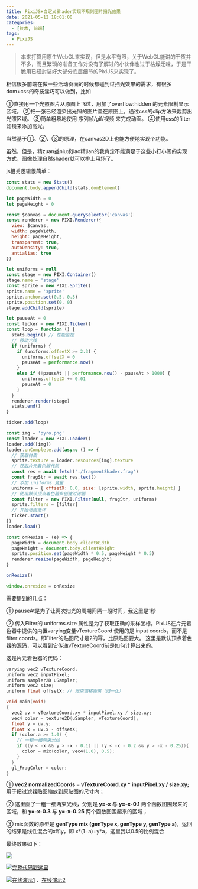 ```yaml
---
title: PixiJS+自定义Shader实现不规则图片扫光效果
date: 2021-05-12 18:01:00
categories:
  - [技术, 前端]
tags:
  - PixiJS
---
```


> 本来打算用原生WebGL来实现，但是水平有限，关于WebGL能讲的干货并不多，而且繁琐的准备工作对没有了解过的小伙伴也过于枯燥乏味，于是干脆用已经封装好大部分底层细节的PixiJS来实现了。

相信很多前端在做一些活动页面的时候都碰到过扫光效果的需求，有很多dom+css的奇技淫巧可以做到，比如
<!-- more -->
①直接用一个光照图片从原图上飞过，用加了overflow:hidden 的元素限制显示区域。
②把一张已经渲染出光照的图片盖在原图上，通过css的clip方法来裁剪出光照区域。
③简单粗暴地使用 序列帧/gif/视频 来完成动画。
④使用css的filter滤镜来添加高光。

当然基于①、②、③的原理，在canvas2D上也能方便地实现个功能。

虽然，但是，精zuan益niu求jiao精jian的我肯定不能满足于这些小打小闹的实现方式，图像处理自然shader就可以排上用场了。

js相关逻辑很简单：

```javascript
const stats = new Stats()
document.body.appendChild(stats.domElement)

let pageWidth = 0
let pageHeight = 0

const $canvas = document.querySelector('canvas')
const renderer = new PIXI.Renderer({
  view: $canvas,
  width: pageWidth,
  height: pageHeight,
  transparent: true,
  autoDensity: true,
  antialias: true
})

let uniforms = null
const stage = new PIXI.Container()
stage.name = 'stage'
const sprite = new PIXI.Sprite()
sprite.name = 'sprite'
sprite.anchor.set(0.5, 0.5)
sprite.position.set(0, 0)
stage.addChild(sprite)

let pauseAt = 0
const ticker = new PIXI.Ticker()
const loop = function () {
  stats.begin() // 性能监控
  // 移动光线
  if (uniforms) {
    if (uniforms.offsetX >= 2.3) {
      uniforms.offsetX = 0
      pauseAt = performance.now()
    }
    else if (!pauseAt || performance.now() - pauseAt > 1000) {
      uniforms.offsetX += 0.01
      pauseAt = 0
    }
  }
  renderer.render(stage)
  stats.end()
}

ticker.add(loop)

const img = 'pyro.png'
const loader = new PIXI.Loader()
loader.add([img])
loader.onComplete.add(async () => {
  // 获取材质
  sprite.texture = loader.resources[img].texture
  // 获取片元着色器代码
  const res = await fetch('./fragmentShader.frag')
  const fragStr = await res.text()
  // 添加 uniforms 变量
  uniforms = { offsetX: 0.0, size: [sprite.width, sprite.height] }
  // 使用默认顶点着色器来创建过滤器
  const filter = new PIXI.Filter(null, fragStr, uniforms)
  sprite.filters = [filter]
  // 开始动画循环
  ticker.start()
})
loader.load()

const onResize = (e) => {
  pageWidth = document.body.clientWidth
  pageHeight = document.body.clientHeight
  sprite.position.set(pageWidth * 0.5, pageHeight * 0.5)
  renderer.resize(pageWidth, pageHeight)
}

onResize()

window.onresize = onResize
```

需要提到的几点：

① pauseAt是为了让两次扫光的周期间隔一段时间，我这里是1秒

② 传入Filter的 uniforms.size 属性是为了获取正确的采样坐标。PixiJS在片元着色器中提供的内置varying变量vTextureCoord 使用的是 input coords，而不是 filter coords。即Filter的贴图尺寸是2的幂，比原贴图要大。 这里是默认顶点着色器的[源码](https://github.com/pixijs/pixi.js/blob/dev/packages/core/src/filters/defaultFilter.vert)，可以看到它传递vTextureCoord前是如何计算出来的。

这是片元着色器的代码：

```cpp
varying vec2 vTextureCoord;
uniform vec2 inputPixel;
uniform sampler2D uSampler;
uniform vec2 size;
uniform float offsetX; // 光束偏移距离（归一化）

void main(void)
{
  vec2 uv = vTextureCoord.xy * inputPixel.xy / size.xy;
  vec4 color = texture2D(uSampler, vTextureCoord);
  float y = uv.y;
  float x = uv.x - offsetX;
  if (color.a >= 1.0) {
    // 一粗一细两束光线
    if ((y < -x && y > -x - 0.1) || (y < -x - 0.2 && y > -x - 0.25)){
      color = mix(color, vec4(1.0), 0.5);
    }
  }
  gl_FragColor = color;
}
```

① **vec2 normalizedCoords = vTextureCoord.xy * inputPixel.xy / size.xy;** 用于把过滤器贴图缩放到原贴图的尺寸内；

② 这里画了一粗一细两束光线，分别是 **y=-x** 与 **y=-x-0.1** 两个函数图围起来的区域，和 **y=-x-0.3** 与 **y=-x-0.25** 两个函数图围起来的区域；

③ mix函数的原型是 **genType mix (genType x, genType y, genType a)**，返回的结果是线性混合的x和y，即 x*(1−a)+y*a，这里我以0.5的比例混合

最终效果如下：

![](/images/pixi_shader_1.gif)

![](/images/hand.webp)[完整代码戳这里](https://github.com/face2ass/blog-source-host/tree/master/PixiJS+%E8%87%AA%E5%AE%9A%E4%B9%89Shader%E5%AE%9E%E7%8E%B0%E5%9B%BE%E7%89%87%E6%89%AB%E5%85%89%E6%95%88%E6%9E%9C)

![](/images/hand.webp)[在线演示1](https://blog.omgfaq.com/example/PixiJS+%E8%87%AA%E5%AE%9A%E4%B9%89Shader%E5%AE%9E%E7%8E%B0%E5%9B%BE%E7%89%87%E6%89%AB%E5%85%89%E6%95%88%E6%9E%9C/) 、[在线演示2](https://codepen.io/oj8kay/pen/ZEeQOQb)